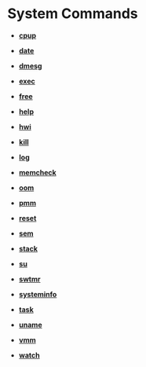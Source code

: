 # System Commands<a name="EN-US_TOPIC_0000001051451589"></a>

-   **[cpup](cpup.md)**  

-   **[date](date.md)**  

-   **[dmesg](dmesg.md)**  

-   **[exec](exec.md)**  

-   **[free](free.md)**  

-   **[help](help.md)**  

-   **[hwi](hwi.md)**  

-   **[kill](kill.md)**  

-   **[log](log.md)**  

-   **[memcheck](memcheck.md)**  

-   **[oom](oom.md)**  

-   **[pmm](pmm.md)**  

-   **[reset](reset.md)**  

-   **[sem](sem.md)**  

-   **[stack](stack.md)**  

-   **[su](su.md)**  

-   **[swtmr](swtmr.md)**  

-   **[systeminfo](systeminfo.md)**  

-   **[task](task.md)**  

-   **[uname](uname.md)**  

-   **[vmm](vmm.md)**  

-   **[watch](watch.md)**  


